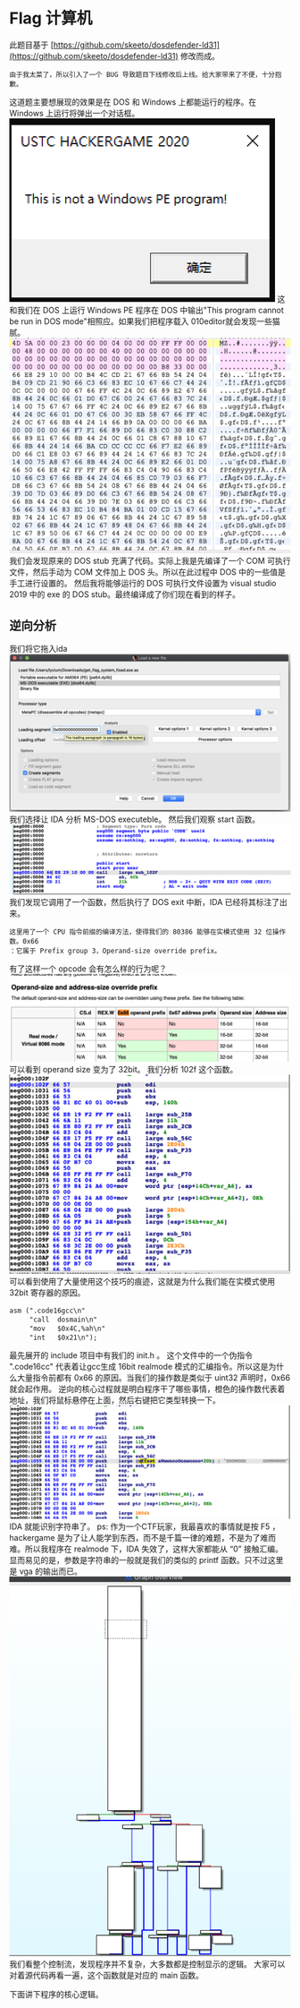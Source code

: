 # Flag 计算机

此题目基于 [https://github.com/skeeto/dosdefender-ld31](https://github.com/skeeto/dosdefender-ld31) 修改而成。

```
由于我太菜了，所以引入了一个 BUG 导致题目下线修改后上线。给大家带来了不便，十分抱歉。
```

这道题主要想展现的效果是在 DOS 和 Windows 上都能运行的程序。在 Windows 上运行将弹出一个对话框。
![](./pics/1.png)
这和我们在 DOS 上运行 Windows PE 程序在 DOS 中输出"This program cannot be run in DOS mode"相照应。如果我们把程序载入 010editor就会发现一些猫腻。
![](pics/2.png)
我们会发现原来的 DOS stub 充满了代码。实际上我是先编译了一个 COM 可执行文件，然后手动为 COM 文件加上 DOS 头。所以在此过程中 DOS 中的一些值是手工进行设置的。
然后我将能够运行的 DOS 可执行文件设置为 visual studio 2019 中的 exe 的 DOS stub。最终编译成了你们现在看到的样子。

## 逆向分析

我们将它拖入ida
![](pics/3.png)
我们选择让 IDA 分析 MS-DOS executeble。
然后我们观察 start 函数。
![](pics/4.png)
我们发现它调用了一个函数，然后执行了 DOS exit 中断，IDA 已经将其标注了出来。

```
这里用了一个 CPU 指令前缀的编译方法，使得我们的 80386 能够在实模式使用 32 位操作数。0x66
：它属于 Prefix group 3，Operand-size override prefix。
```
有了这样一个 opcode 会有怎么样的行为呢？
![](pics/5.png)
可以看到 operand size 变为了 32bit。
我们分析 102f 这个函数。
![](pics/6.png)
可以看到使用了大量使用这个技巧的痕迹，这就是为什么我们能在实模式使用 32bit 寄存器的原因。

```
asm (".code16gcc\n"
     "call  dosmain\n"
     "mov   $0x4C,%ah\n"
     "int   $0x21\n");
```
最先展开的 include 项目中有我们的 init.h 。
这个文件中的一个伪指令 ".code16cc" 代表着让gcc生成 16bit realmode 模式的汇编指令。所以这是为什么大量指令前都有 0x66 的原因。当我们的操作数是类似于 uint32 声明时，0x66 就会起作用。
逆向的核心过程就是明白程序干了哪些事情，橙色的操作数代表着地址，我们将鼠标悬停在上面，然后右键把它类型转换一下。
![](pics/7.png)
IDA 就能识别字符串了。
ps: 作为一个CTF玩家，我最喜欢的事情就是按 F5 ，hackergame 是为了让人能学到东西，而不是千篇一律的难题，不是为了难而难。所以我程序在 realmode 下，IDA 失效了，这样大家都能从 “0” 接触汇编。
显而易见的是，参数是字符串的一般就是我们的类似的 printf 函数。只不过这里是 vga 的输出而已。
![](pics/8.png)
我们看整个控制流，发现程序并不复杂，大多数都是控制显示的逻辑。
大家可以对着源代码再看一遍，这个函数就是对应的 main 函数。

下面讲下程序的核心逻辑。
